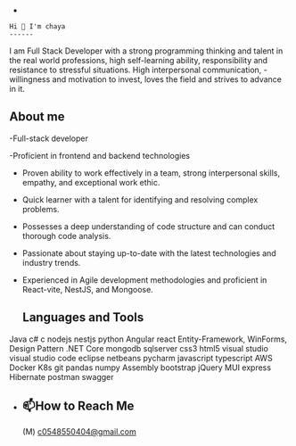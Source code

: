 -
    
    Hi 👋 I'm chaya
    ------


I am Full Stack Developer with a strong programming thinking and talent in the real world professions, high self-learning ability,
responsibility and resistance to stressful situations. High interpersonal communication,
-willingness and motivation to invest, loves the field and strives to advance in it.
 
 About me
 -------

    
 -Full-stack developer

 -Proficient in frontend and backend technologies

 - Proven ability to work effectively in a team, strong interpersonal skills, empathy, and exceptional work ethic.

- Quick learner with a talent for identifying and resolving complex problems.

 - Possesses a deep understanding of code structure and can conduct thorough code analysis.

 - Passionate about staying up-to-date with the latest technologies and industry trends.

- Experienced in Agile development methodologies and proficient in React-vite, NestJS, and Mongoose.


    Languages and Tools
   ----------
   
    
Java c# c nodejs nestjs python
Angular react  Entity-Framework, WinForms, Design Pattern  .NET Core 
mongodb sqlserver css3 html5 
visual studio visual studio code eclipse netbeans pycharm
javascript typescript
AWS Docker K8s git
pandas numpy Assembly bootstrap jQuery MUI express
Hibernate postman swagger

-
    📫How to Reach Me
    -----
    
    
    (M) c0548550404@gmail.com









